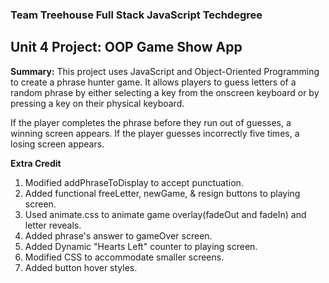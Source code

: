 ### Team Treehouse Full Stack JavaScript Techdegree

## Unit 4 Project: OOP Game Show App

**Summary:** This project uses JavaScript and Object-Oriented Programming to create a phrase hunter game.  It allows players to guess letters of a random phrase by either selecting a key from the onscreen keyboard or by pressing a key on their physical keyboard.  

If the player completes the phrase before they run out of guesses, a winning screen appears. If the player guesses incorrectly five times, a losing screen appears.

**Extra Credit**

1. Modified addPhraseToDisplay to accept 
punctuation.
2. Added functional freeLetter, newGame, & resign buttons to playing screen.
3. Used animate.css to animate game overlay(fadeOut and fadeIn) and letter reveals.
4. Added phrase's answer to gameOver screen.
5. Added Dynamic "Hearts Left" counter to playing screen.
6. Modified CSS to accommodate smaller screens.
7. Added button hover styles.
